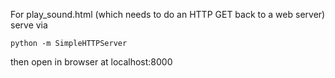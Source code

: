 

For play_sound.html (which needs to do an HTTP GET back to a web server) serve via

`python -m SimpleHTTPServer`

then open in browser at localhost:8000